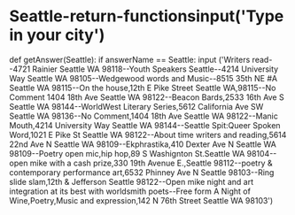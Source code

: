 # Seattle-return-functionsinput('Type in your city')
def getAnswer(Seattle):
 if answerName == Seattle:
    input ('Writers read--4721 Rainier Seattle WA 98118--Youth Speakers Seattle--4214 University Way Seattle WA 98105--Wedgewood words and Music--8515 35th NE #A Seattle WA 98115--On the house,12th E Pike Street Seattle WA,98115--No Comment 1404 18th Ave Seattle WA 98122--Beacon Bards,2533 16th Ave S Seattle WA 98144--WorldWest Literary Series,5612 California Ave SW Seattle WA 98136--No Comment,1404 18th Ave Seattle WA 98122--Manic Mouth,4214 University Way Seattle WA 98144--Seattle Spit:Queer Spoken Word,1021 E Pike St Seattle WA 98122--About time writers and reading,5614 22nd Ave N Seattle WA 98109--Ekphrastika,410 Dexter Ave N Seattle WA 98109--Poetry open mic,hip hop,89 S Washignton St.Seattle WA 98104--open mike with a cash prize,330 19th Avenue E.,Seattle 98112--poetry & contemporary performance art,6532 Phinney Ave N Seattle 98103--Ring slide slam,12th & Jefferson Seattle 98122--Open mike night and art integration at its best with worldsmith poets--Free form A Night of Wine,Poetry,Music and expression,142 N 76th Street Seattle WA 98103')

